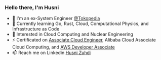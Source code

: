 ### Hello there, I'm Husni

- 🔭 I'm an ex-System Engineer [@Tokopedia](https://www.tokopedia.com/)
- 🌱 Currently learning Go, Rust, Cloud, Computational Physics, and Infrastructure as Code
- 👀 Interested in Cloud Computing and Nuclear Engineering
- ⚡ Certificated on [Associate Cloud Engineer](https://www.credential.net/c2cbc5cd-b8ca-41fc-8417-f618631078e1), Alibaba Cloud Associate Cloud Computing, and [AWS Developer Associate](https://www.credly.com/badges/a76fc573-ac7d-479a-a391-9b597b667850/public_url)
- 📫 Reach me on Linkedin [Husni Zuhdi](https://www.linkedin.com/in/husni-naufal-zuhdi/)

<!--
Here are some ideas to get you started:

- 🔭 I’m currently working on ...
- 🌱 I’m currently learning ...
- 👯 I’m looking to collaborate on ...
- 🤔 I’m looking for help with ...
- 💬 Ask me about ...
- 📫 How to reach me: ...
- 😄 Pronouns: ...
- ⚡ Fun fact: ...
-->
